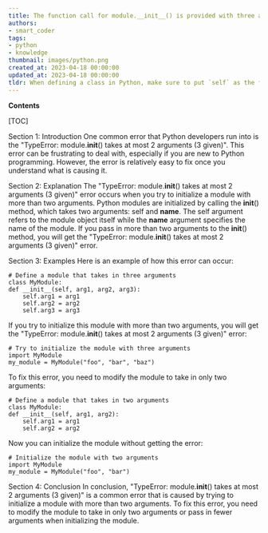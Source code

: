 ```yaml
---
title: The function call for module.__init__() is provided with three arguments, but it can accept a maximum of two arguments, causing a typeerror
authors:
- smart_coder
tags:
- python
- knowledge
thumbnail: images/python.png
created_at: 2023-04-18 00:00:00
updated_at: 2023-04-18 00:00:00
tldr: When defining a class in Python, make sure to put `self` as the first parameter in the `\_\_init\_\_` method, because it takes one implicit argument, which is the class instance itself.
---
```


**Contents**

[TOC]

Section 1: Introduction
One common error that Python developers run into is the "TypeError: module.__init__() takes at most 2 arguments (3 given)". This error can be frustrating to deal with, especially if you are new to Python programming. However, the error is relatively easy to fix once you understand what is causing it.

Section 2: Explanation
The "TypeError: module.__init__() takes at most 2 arguments (3 given)" error occurs when you try to initialize a module with more than two arguments. Python modules are initialized by calling the __init__() method, which takes two arguments: self and __name__. The self argument refers to the module object itself while the __name__ argument specifies the name of the module. If you pass in more than two arguments to the __init__() method, you will get the "TypeError: module.__init__() takes at most 2 arguments (3 given)" error.

Section 3: Examples
Here is an example of how this error can occur:

```
# Define a module that takes in three arguments
class MyModule:
def __init__(self, arg1, arg2, arg3):
    self.arg1 = arg1
    self.arg2 = arg2
    self.arg3 = arg3
```

If you try to initialize this module with more than two arguments, you will get the "TypeError: module.__init__() takes at most 2 arguments (3 given)" error:

```
# Try to initialize the module with three arguments
import MyModule
my_module = MyModule("foo", "bar", "baz")
```

To fix this error, you need to modify the module to take in only two arguments:

```
# Define a module that takes in two arguments
class MyModule:
def __init__(self, arg1, arg2):
    self.arg1 = arg1
    self.arg2 = arg2
```

Now you can initialize the module without getting the error:

```
# Initialize the module with two arguments
import MyModule
my_module = MyModule("foo", "bar")
```

Section 4: Conclusion
In conclusion, "TypeError: module.__init__() takes at most 2 arguments (3 given)" is a common error that is caused by trying to initialize a module with more than two arguments. To fix this error, you need to modify the module to take in only two arguments or pass in fewer arguments when initializing the module.

